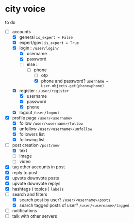 # city voice

to do

- [ ] accounts
    - [x] general `is_expert = False`
    - [x] expert/govt `is_expert = True`
    - [x] login : `/user/login/`
        - [x] username
        - [x] password
        - [ ] else : 
            - [ ] phone
                - [ ] otp
                - [x] phone and password? `username = User.objects.get(phone=phone)`
    - [x] register : `/user/register`
        - [x] username
        - [x] password
        - [x] phone
    - [x] logout `/user/logout`
- [x] profile page `/user/<username>`
    - [x] follow `/user/<username>/follow`
    - [x] unfollow `/user/<username>/unfollow`
    - [x] followers list
    - [x] following list
- [ ] post creation `/post/new`
    - [x]  text
    - [ ]  image
    - [ ]  video
- [x] tag other accounts in post
- [x] reply to post
- [x] upvote downvote posts
- [x] upvote downvote replys
- [x] hashtags ( topics ) `labels`
- [ ] search and filters
    - [x] search post by user? `/user/<username>/posts`
    - [x] search tagged posts of user? `/user/<username>/tagged`
- [ ] notifications
- [ ] talk with other servers